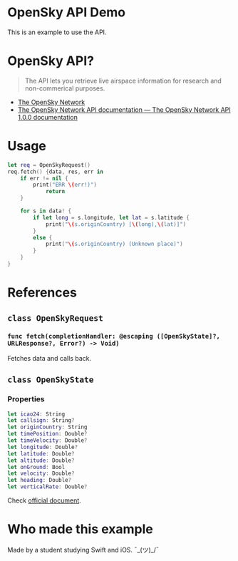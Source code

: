 # OpenSky API Demo

This is an example to use the API.

# OpenSky API?

> The API lets you retrieve live airspace information for research and non-commerical purposes.

- [The OpenSky Network](https://opensky-network.org/)
- [The OpenSky Network API documentation — The OpenSky Network API 1.0.0 documentation](https://opensky-network.org/apidoc/)

# Usage

```swift
let req = OpenSkyRequest()
req.fetch() {data, res, err in
	if err != nil {
		print("ERR \(err!)")
			return
	}

	for s in data! {
		if let long = s.longitude, let lat = s.latitude {
			print("\(s.originCountry) [\(long),\(lat)]")
		}
		else {
			print("\(s.originCountry) (Unknown place)")
		}
	}
}
```

# References

## `class OpenSkyRequest`

### `func fetch(completionHandler: @escaping ([OpenSkyState]?, URLResponse?, Error?) -> Void)`

Fetches data and calls back.

## `class OpenSkyState`

### Properties

```swift
let icao24: String
let callsign: String?
let originCountry: String
let timePosition: Double?
let timeVelocity: Double?
let longitude: Double?
let latitude: Double?
let altitude: Double?
let onGround: Bool
let velocity: Double?
let heading: Double?
let verticalRate: Double?
```

Check [official document](https://opensky-network.org/apidoc/rest.html).

# Who made this example

Made by a student studying Swift and iOS. ¯\_(ツ)_/¯
